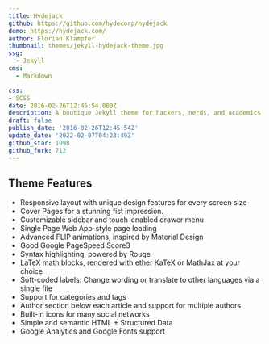 ```yaml
---
title: Hydejack
github: https://github.com/hydecorp/hydejack
demo: https://hydejack.com/
author: Florian Klampfer
thumbnail: themes/jekyll-hydejack-theme.jpg
ssg:
  - Jekyll
cms:
  - Markdown

css:
- SCSS
date: 2016-02-26T12:45:54.000Z
description: A boutique Jekyll theme for hackers, nerds, and academics
draft: false
publish_date: '2016-02-26T12:45:54Z'
update_date: '2022-02-07T04:23:49Z'
github_star: 1098
github_fork: 712
---
```

## Theme Features

- Responsive layout with unique design features for every screen size
- Cover Pages for a stunning fist impression.
- Customizable sidebar and touch-enabled drawer menu
- Single Page Web App-style page loading
- Advanced FLIP animations, inspired by Material Design
- Good Google PageSpeed Score3
- Syntax highlighting, powered by Rouge
- LaTeX math blocks, rendered with ether KaTeX or MathJax at your choice
- Soft-coded labels: Change wording or translate to other languages via a single file
- Support for categories and tags
- Author section below each article and support for multiple authors
- Built-in icons for many social networks
- Simple and semantic HTML + Structured Data
- Google Analytics and Google Fonts support
